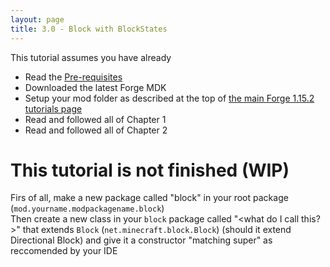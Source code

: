 ```yaml
---
layout: page
title: 3.0 - Block with BlockStates
---
```

This tutorial assumes you have already
- Read the [Pre-requisites](/tutorials/Pre-requisites)
- Downloaded the latest Forge MDK
- Setup your mod folder as described at the top of [the main Forge 1.15.2 tutorials page](/tutorials/1.15.2/forge/)
- Read and followed all of Chapter 1
- Read and followed all of Chapter 2

# This tutorial is not finished (WIP)

Firs of all, make a new package called "block" in your root package (`mod.yourname.modpackagename.block`)  
Then create a new class in your `block` package called "<what do I call this?>" that extends `Block` (`net.minecraft.block.Block`) (should it extend Directional Block) and give it a constructor "matching super" as reccomended by your IDE
